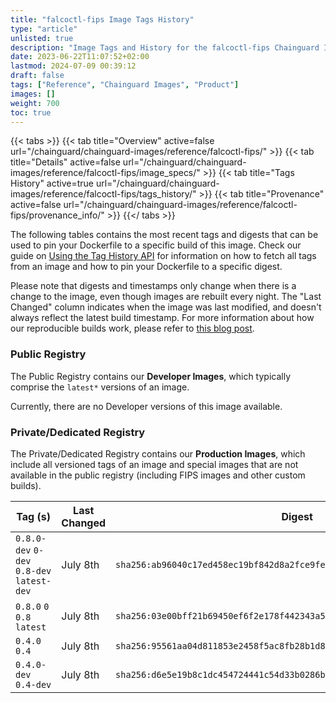 ```yaml
---
title: "falcoctl-fips Image Tags History"
type: "article"
unlisted: true
description: "Image Tags and History for the falcoctl-fips Chainguard Image"
date: 2023-06-22T11:07:52+02:00
lastmod: 2024-07-09 00:39:12
draft: false
tags: ["Reference", "Chainguard Images", "Product"]
images: []
weight: 700
toc: true
---
```


{{< tabs >}}
{{< tab title="Overview" active=false url="/chainguard/chainguard-images/reference/falcoctl-fips/" >}}
{{< tab title="Details" active=false url="/chainguard/chainguard-images/reference/falcoctl-fips/image_specs/" >}}
{{< tab title="Tags History" active=true url="/chainguard/chainguard-images/reference/falcoctl-fips/tags_history/" >}}
{{< tab title="Provenance" active=false url="/chainguard/chainguard-images/reference/falcoctl-fips/provenance_info/" >}}
{{</ tabs >}}

The following tables contains the most recent tags and digests that can be used to pin your Dockerfile to a specific build of this image. Check our guide on [Using the Tag History API](/chainguard/chainguard-images/using-the-tag-history-api/) for information on how to fetch all tags from an image and how to pin your Dockerfile to a specific digest.

Please note that digests and timestamps only change when there is a change to the image, even though images are rebuilt every night. The "Last Changed" column indicates when the image was last modified, and doesn't always reflect the latest build timestamp. For more information about how our reproducible builds work, please refer to [this blog post](https://www.chainguard.dev/unchained/reproducing-chainguards-reproducible-image-builds).

### Public Registry
The Public Registry contains our **Developer Images**, which typically comprise the `latest*` versions of an image.

Currently, there are no Developer versions of this image available.

### Private/Dedicated Registry
The Private/Dedicated Registry contains our **Production Images**, which include all versioned tags of an image and special images that are not available in the public registry (including FIPS images and other custom builds).

| Tag (s)                                     | Last Changed | Digest                                                                    |
|---------------------------------------------|--------------|---------------------------------------------------------------------------|
|  `0.8.0-dev` `0-dev` `0.8-dev` `latest-dev` | July 8th     | `sha256:ab96040c17ed458ec19bf842d8a2fce9febc16e7a54b2a2d68be95fbefb4996b` |
|  `0.8.0` `0` `0.8` `latest`                 | July 8th     | `sha256:03e00bff21b69450ef6f2e178f442343a57d5650a9422b450c7f5091643e132e` |
|  `0.4.0` `0.4`                              | July 8th     | `sha256:95561aa04d811853e2458f5ac8fb28b1d824f263970938e44b2d6f4665a65bea` |
|  `0.4.0-dev` `0.4-dev`                      | July 8th     | `sha256:d6e5e19b8c1dc454724441c54d33b0286bbbe35a3ebdf12811b0362cbe29cf32` |

